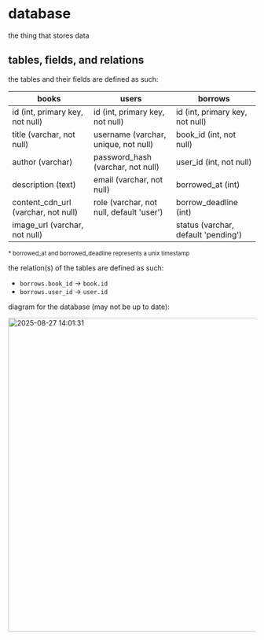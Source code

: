 # database

the thing that stores data


## tables, fields, and relations

the tables and their fields are defined as such:

|books|users|borrows|
|-|-|-|
|id (int, primary key, not null)|id (int, primary key, not null)|id (int, primary key, not null)|
|title (varchar, not null)|username (varchar, unique, not null)|book_id (int, not null)|
|author (varchar)|password_hash (varchar, not null)|user_id (int, not null)|
|description (text)|email (varchar, not null)|borrowed_at (int)|
|content_cdn_url (varchar, not null)|role (varchar, not null, default 'user')|borrow_deadline (int)|
|image_url (varchar, not null)| |status (varchar, default 'pending')|

<sub>* borrowed_at and borrowed_deadline represents a unix timestamp</sub>


the relation(s) of the tables are defined as such:

- `borrows.book_id` -> `book.id`
- `borrows.user_id` -> `user.id`


diagram for the database (may not be up to date):

<img width="881" height="639" alt="2025-08-27 14:01:31" src="https://github.com/user-attachments/assets/03c7dfa3-4d28-4989-8644-0ebb2d9c2813" />
